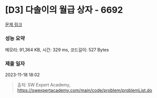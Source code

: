 # [D3] 다솔이의 월급 상자 - 6692 

[문제 링크](https://swexpertacademy.com/main/code/problem/problemDetail.do?contestProbId=AWdXofhKFkADFAWn) 

### 성능 요약

메모리: 91,364 KB, 시간: 329 ms, 코드길이: 527 Bytes

### 제출 일자

2023-11-18 18:02



> 출처: SW Expert Academy, https://swexpertacademy.com/main/code/problem/problemList.do